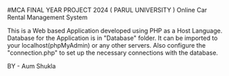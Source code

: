 #MCA FINAL YEAR PROJECT 2024 ( PARUL UNIVERSITY )
Online Car Rental Management System 

This is a Web based Application developed using PHP as a Host Language. Database for the Application is in "Database" folder. It can be imported to your localhost(phpMyAdmin) or any other servers. Also configure the "connection.php" to set up the necessary connections with the database.


 BY - Aum Shukla 
